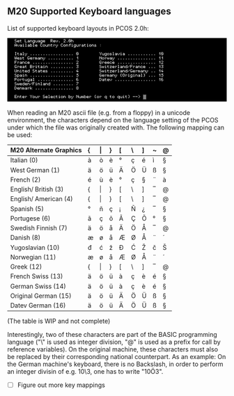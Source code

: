 ## M20 Supported Keyboard languages 

List of supported keyboard layouts in PCOS 2.0h:

<p align="center">
  <img src="article_media/keyb_lang.png" alt="PCOS 2.0h supported keyboard languages" width="700px"/>
</p>

When reading an M20 ascii file (e.g. from a floppy) in a unicode environment, the characters depend on the language setting of the PCOS under which the file was originally created with. The following mapping can be used:

| M20 Alternate Graphics | { | \| | } | [ | \\ | ] | ~ | @ |
| :--------------------- | :--- | :--- | :--- | :--- | :--- | :--- | :--- | :--- |
| Italian (0)            | à | ò | è | ° | ç  | é | ì | § |
| West German (1)        | ä | ö | ü | Ä | Ö  | Ü | ß | § |
| French (2)             | é | ù | è | ° | ç  | § | ¨ | à |
| English/ British (3)   | { | \| | } | [ | \\ | ] | ‾ | @ |
| English/ American (4)  | { | \| | } | [ | \\ | ] | ‾ | @ |
| Spanish (5)            | ° | ñ | ç | ¡ | Ñ  | ¿ | ‾ | § |
| Portugese (6)          | ã | ç | õ | Ã | Ç  | Õ | ° | § |
| Swedish Finnish (7)    | ä | ö | å | Ä | Ö  | Å | ‾ | @ |
| Danish (8)             | æ | ø | å | Æ | Ø  | Å | ¨ | ´ |
| Yugoslavian (10)       | đ | ć | ž | Đ | Ć  | Ž | č | Š |
| Norwegian (11)         | æ | ø | å | Æ | Ø  | Å | ¨ | ´ |
| Greek (12)             | { | \| | } | [ | \\ | ] | ‾ | @ |
| French Swiss (13)      | ä | ö | ü | à | ç  | è | é | § |
| German Swiss (14)      | ä | ö | ü | à | ç  | è | é | § |
| Original German (15)   | ä | ö | ü | Ä | Ö  | Ü | ß | § |
| Datev German (16)      | ä | ö | ü | Ä | Ö  | Ü | ß | § |

(The table is WIP and not complete)

Interestingly, two of these characters are part of the BASIC programming language ("\\" is used as integer division, "@" is used as a prefix for call by reference variables). On the original machine, these characters must also be replaced by their corresponding national counterpart. As an example: On the German machine's keyboard, there is no Backslash, in order to perform an integer divisin of e.g. 10\3, one has to write "10Ö3".

- [ ] Figure out more key mappings
